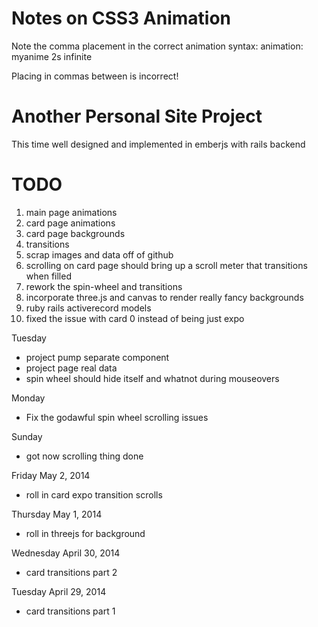 Notes on CSS3 Animation
=
Note the comma placement in the correct animation syntax:
animation: myanime 2s infinite

Placing in commas between is incorrect!

Another Personal Site Project
=
This time well designed and implemented in emberjs with rails backend

TODO
=
1. main page animations
2. card page animations
3. card page backgrounds
4. transitions
5. scrap images and data off of github
6. scrolling on card page should bring up a scroll meter that transitions when filled
7. rework the spin-wheel and transitions
8. incorporate three.js and canvas to render really fancy backgrounds
9. ruby rails activerecord models
10. fixed the issue with card 0 instead of being just expo

Tuesday
+ project pump separate component
+ project page real data
+ spin wheel should hide itself and whatnot during mouseovers

Monday
- Fix the godawful spin wheel scrolling issues

Sunday
- got now scrolling thing done

Friday May 2, 2014
+ roll in card expo transition scrolls

Thursday May 1, 2014
+ roll in threejs for background

Wednesday April 30, 2014
+ card transitions part 2

Tuesday April 29, 2014
- card transitions part 1